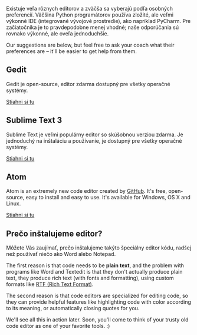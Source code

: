 Existuje veľa rôznych editorov a zväčša sa vyberajú podľa osobných preferencií. Väčšina Python programátorov používa zložité, ale veľmi výkonné IDE (integrované vývojové prostredie), ako napríklad PyCharm. Pre začiatočníka je to pravdepodobne menej vhodné; naše odporúčania sú rovnako výkonné, ale oveľa jednoduchšie.

Our suggestions are below, but feel free to ask your coach what their preferences are – it'll be easier to get help from them.

## Gedit

Gedit je open-source, editor zdarma dostupný pre všetky operačné systémy.

[Stiahni si tu](https://wiki.gnome.org/Apps/Gedit#Download)

## Sublime Text 3

Sublime Text je veľmi populárny editor so skúšobnou verziou zdarma. Je jednoduchý na inštaláciu a používanie, je dostupný pre všetky operačné systémy.

[Stiahni si tu](https://www.sublimetext.com/3)

## Atom

Atom is an extremely new code editor created by [GitHub](https://github.com/). It's free, open-source, easy to install and easy to use. It's available for Windows, OS X and Linux.

[Stiahni si tu](https://atom.io/)

## Prečo inštalujeme editor?

Môžete Vás zaujímať, prečo inštalujeme takýto špeciálny editor kódu, radšej než používať niečo ako Word alebo Notepad.

The first reason is that code needs to be **plain text**, and the problem with programs like Word and Textedit is that they don't actually produce plain text, they produce rich text (with fonts and formatting), using custom formats like [RTF (Rich Text Format)](https://en.wikipedia.org/wiki/Rich_Text_Format).

The second reason is that code editors are specialized for editing code, so they can provide helpful features like highlighting code with color according to its meaning, or automatically closing quotes for you.

We'll see all this in action later. Soon, you'll come to think of your trusty old code editor as one of your favorite tools. :)
